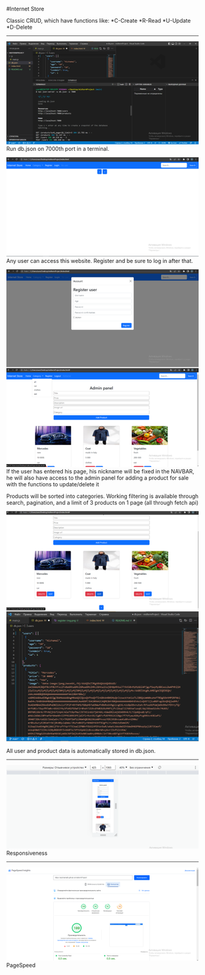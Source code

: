 #Internet Store

Classic CRUD, which have functions like:
*C-Create
*R-Read
*U-Update
*D-Delete

---

![page](./images/db.json-image.png)
Run db.json on 7000th port in a terminal.

![page](./images/page-img.png)
Any user can access this website. Register and be sure to log in after that.

![page](./images/register-img.png)
![page](./images/category-image.png)
If the user has entered his page, his nickname will be fixed in the NAVBAR, he will also have access to the admin panel for adding a product for sale with the functions to update/delete it

Products will be sorted into categories. Working filtering is available through search, pagination, and a limit of 3 products on 1 page (all through fetch api)

![page](./images/cards-img.png)
![page](./images/image_2022-11-07_01-24-17.png)

All user and product data is automatically stored in db.json.

---

![page](./images/responcivness.png)
Responsiveness

---

![page](./images/speed.png)
PageSpeed
